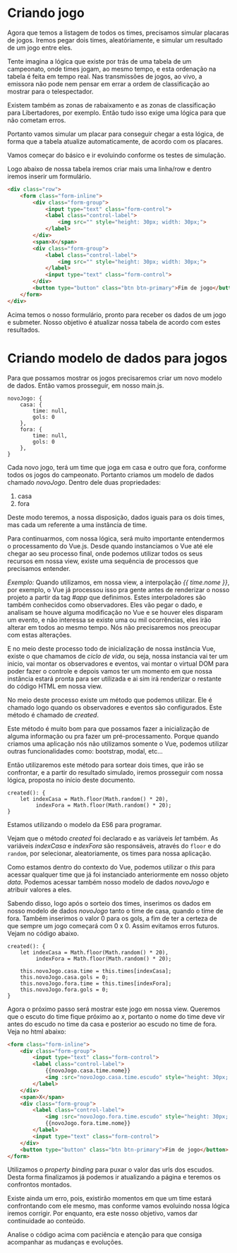 # Criando jogo

Agora que temos a listagem de todos os times, precisamos simular placaras de jogos. Iremos pegar dois times, aleatóriamente, e simular um resultado de um jogo entre eles.

Tente imagina a lógica que existe por trás de uma tabela de um campeonato, onde times jogam, ao mesmo tempo, e esta ordenação na tabela é feita em tempo real. Nas transmissões de jogos, ao vivo, a emissora não pode nem pensar em errar a ordem de classificação ao mostrar para o telespectador.

Existem também as zonas de rabaixamento e as zonas de classificação para Libertadores, por exemplo. Então tudo isso exige uma lógica para que não cometam erros.

Portanto vamos simular um placar para conseguir chegar a esta lógica, de forma que a tabela atualize automaticamente, de acordo com os placares.

Vamos começar do básico e ir evoluindo conforme os testes de simulação.

Logo abaixo de nossa tabela iremos criar mais uma linha/row e dentro iremos inserir um formulário.

```html
<div class="row">
    <form class="form-inline">
        <div class="form-group">
            <input type="text" class="form-control">
            <label class="control-label">
                <img src="" style="height: 30px; width: 30px;">
            </label>
        </div>
        <span>X</span>
        <div class="form-group">
            <label class="control-label">
                <img src="" style="height: 30px; width: 30px;">
            </label>
            <input type="text" class="form-control">
        </div>
        <button type="button" class="btn btn-primary">Fim de jogo</button>
    </form>
</div>
```

Acima temos o nosso formulário, pronto para receber os dados de um jogo e submeter. Nosso objetivo é atualizar nossa tabela de acordo com estes resultados.

# Criando modelo de dados para jogos

Para que possamos mostrar os jogos precisaremos criar um novo modelo de dados. Então vamos prosseguir, em nosso main.js.

```
novoJogo: {
    casa: {
        time: null,
        gols: 0
    },
    fora: {
        time: null,
        gols: 0
    },
}
```

Cada novo jogo, terá um time que joga em casa e outro que fora, conforme todos os jogos do campeonato. Portanto criamos um modelo de dados chamado *novoJogo*. Dentro dele duas propriedades:

1. casa
2. fora

Deste modo teremos, a nossa disposição, dados iguais para os dois times, mas cada um referente a uma instância de time.

Para continuarmos, com nossa lógica, será muito importante entendermos o processamento do Vue.js. Desde quando instanciamos o Vue até ele chegar ao seu processo final, onde podemos utilizar todos os seus  recursos em nossa view, existe uma sequência de processos que precisamos entender.

*Exemplo:* Quando utilizamos, em nossa view, a interpolação *{{ time.nome }}*, por exemplo, o Vue já processou isso pra gente antes de renderizar o nosso projeto a partir da tag *#app* que definimos. Estes interpoladores são também conhecidos como observadores. Eles vão pegar o dado, e analisam se houve alguma modificação no Vue e se houver eles disparam um evento, e não interessa se existe uma ou mil ocorrências, eles irão alterar em todos ao mesmo tempo. Nós não precisaremos nos preocupar com estas alterações.

E no meio deste processo todo de inicialização de nossa instância Vue, existe o que chamamos de *ciclo de vida*, ou seja, nossa instancia vai ter um inicio, vai montar os observadores e eventos, vai montar o virtual DOM para poder fazer o controle e depois vamos ter um momento em que nossa instância estará pronta para ser utilizada e ai sim irá renderizar o restante do código HTML em nossa view.

No meio deste processo existe um método que podemos utilizar. Ele é chamado logo quando os observadores e eventos são configurados. Este método é chamado de *created*.

Este método é muito bom para que possamos fazer a inicialização de alguma informação ou pra fazer um pré-processamento. Porque quando criamos uma aplicação nós não utilizamos somente o Vue, podemos utilizar outras funcionalidades como: bootstrap, modal, etc...

Então utilizaremos este método para sortear dois times, que irão se confrontar, e a partir do resultado simulado, iremos prosseguir com nossa lógica, proposta no início deste documento.

```
created(): {
    let indexCasa = Math.floor(Math.random() * 20),
         indexFora = Math.floor(Math.random() * 20);
}
```

Estamos utilizando o modelo da ES6 para programar.

Vejam que o método *created* foi declarado e as variáveis *let* também. As variáveis *indexCasa* e *indexFora* são responsáveis, através do `floor` e do `random`, por selecionar, aleatoriamente, os times para nossa aplicação.

Como estamos dentro do contexto do Vue, podemos utilizar o *this* para acessar qualquer time que já foi instanciado anteriormente em nosso objeto *data*. Podemos acessar também nosso modelo de dados *novoJogo* e atribuir valores a eles.

Sabendo disso, logo após o sorteio dos times, inserimos os dados em nosso modelo de dados *novoJogo* tanto o time de casa, quando o time de fora. Também inserimos o valor 0 para os gols, a fim de ter a certeza de que sempre um jogo começará com 0 x 0. Assim evitamos erros futuros. Vejam no código abaixo.

```
created(): {
    let indexCasa = Math.floor(Math.random() * 20),
         indexFora = Math.floor(Math.random() * 20);

    this.novoJogo.casa.time = this.times[indexCasa];
    this.novoJogo.casa.gols = 0;
    this.novoJogo.fora.time = this.times[indexFora];
    this.novoJogo.fora.gols = 0;
}
```

Agora o próximo passo será mostrar este jogo em nossa view. Queremos que o escuto do time fique próximo ao *x*, portanto o nome do time deve vir antes do escudo no time da casa e posterior ao escudo no time de fora. Veja no html abaixo:

```html
<form class="form-inline">
    <div class="form-group">
        <input type="text" class="form-control">
        <label class="control-label">
            {{novoJogo.casa.time.nome}}
            <img :src="novoJogo.casa.time.escudo" style="height: 30px; width: 30px;">
        </label>
    </div>
    <span>X</span>
    <div class="form-group">
        <label class="control-label">
            <img :src="novoJogo.fora.time.escudo" style="height: 30px; width: 30px;">
            {{novoJogo.fora.time.nome}}
        </label>
        <input type="text" class="form-control">
    </div>
    <button type="button" class="btn btn-primary">Fim de jogo</button>
</form>
```

Utilizamos o *property binding* para puxar o valor das urls dos escudos. Desta forma finalizamos já podemos ir atualizando a página e teremos os confrontos montados.

Existe ainda um erro, pois, existirão momentos em que um time estará confrontando com ele mesmo, mas conforme vamos evoluindo nossa lógica iremos corrigir. Por enquanto, era este nosso objetivo, vamos dar continuidade ao conteúdo.

Analise o código acima com paciência e atenção para que consiga acompanhar as mudanças e evoluções.